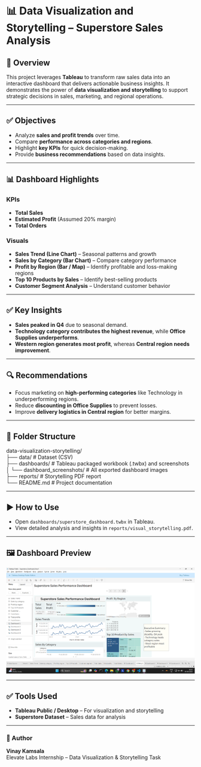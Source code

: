 
# 📊 Data Visualization and Storytelling – Superstore Sales Analysis  

## 📌 Overview  
This project leverages **Tableau** to transform raw sales data into an interactive dashboard that delivers actionable business insights. It demonstrates the power of **data visualization and storytelling** to support strategic decisions in sales, marketing, and regional operations.  

---

## ✅ Objectives  
- Analyze **sales and profit trends** over time.  
- Compare **performance across categories and regions**.  
- Highlight **key KPIs** for quick decision-making.  
- Provide **business recommendations** based on data insights.  

---

## 📊 Dashboard Highlights  

### **KPIs**  
- **Total Sales**  
- **Estimated Profit** (Assumed 20% margin)  
- **Total Orders**  

### **Visuals**  
- **Sales Trend (Line Chart)** – Seasonal patterns and growth  
- **Sales by Category (Bar Chart)** – Compare category performance  
- **Profit by Region (Bar / Map)** – Identify profitable and loss-making regions  
- **Top 10 Products by Sales** – Identify best-selling products  
- **Customer Segment Analysis** – Understand customer behavior  

---

## ✅ Key Insights  
- **Sales peaked in Q4** due to seasonal demand.  
- **Technology category contributes the highest revenue**, while **Office Supplies underperforms**.  
- **Western region generates most profit**, whereas **Central region needs improvement**.  

---

## 🔍 Recommendations  
- Focus marketing on **high-performing categories** like Technology in underperforming regions.  
- Reduce **discounting in Office Supplies** to prevent losses.  
- Improve **delivery logistics in Central region** for better margins.  

---

## 📂 Folder Structure  
data-visualization-storytelling/  
├── data/                               # Dataset (CSV)  
├── dashboards/                         # Tableau packaged workbook (.twbx) and screenshots  
│   └── dashboard_screenshots/          # All exported dashboard images  
├── reports/                            # Storytelling PDF report  
└── README.md                           # Project documentation  

---

## ▶️ How to Use  
- Open `dashboards/superstore_dashboard.twbx` in Tableau.  
- View detailed analysis and insights in `reports/visual_storytelling.pdf`.  

---

## 🖼️ Dashboard Preview  
![Dashboard Overview](dashboard_screenshots/Super_stores_performance.png)  

---

## ✅ Tools Used  
- **Tableau Public / Desktop** – For visualization and storytelling  
- **Superstore Dataset** – Sales data for analysis  

---

### 📜 Author  
**Vinay Kamsala**  
Elevate Labs Internship – Data Visualization & Storytelling Task  
